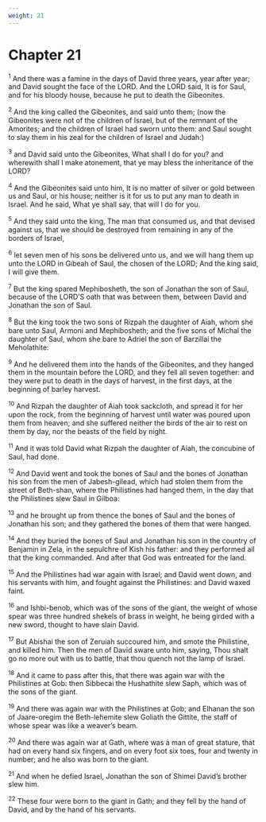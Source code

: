 ```yaml
---
weight: 21
---
```


# Chapter 21

<sup>1</sup> And there was a famine in the days of David three years, year after year; and David sought the face of the LORD. And the LORD said, It is for Saul, and for his bloody house, because he put to death the Gibeonites. 

<sup>2</sup> And the king called the Gibeonites, and said unto them; (now the Gibeonites were not of the children of Israel, but of the remnant of the Amorites; and the children of Israel had sworn unto them: and Saul sought to slay them in his zeal for the children of Israel and Judah:) 

<sup>3</sup> and David said unto the Gibeonites, What shall I do for you? and wherewith shall I make atonement, that ye may bless the inheritance of the LORD? 

<sup>4</sup> And the Gibeonites said unto him, It is no matter of silver or gold between us and Saul, or his house; neither is it for us to put any man to death in Israel. And he said, What ye shall say, that will I do for you. 

<sup>5</sup> And they said unto the king, The man that consumed us, and that devised against us, that we should be destroyed from remaining in any of the borders of Israel, 

<sup>6</sup> let seven men of his sons be delivered unto us, and we will hang them up unto the LORD in Gibeah of Saul, the chosen of the LORD; And the king said, I will give them. 

<sup>7</sup> But the king spared Mephibosheth, the son of Jonathan the son of Saul, because of the LORD’S oath that was between them, between David and Jonathan the son of Saul. 

<sup>8</sup> But the king took the two sons of Rizpah the daughter of Aiah, whom she bare unto Saul, Armoni and Mephibosheth; and the five sons of Michal the daughter of Saul, whom she bare to Adriel the son of Barzillai the Meholathite: 

<sup>9</sup> And he delivered them into the hands of the Gibeonites, and they hanged them in the mountain before the LORD, and they fell all seven together: and they were put to death in the days of harvest, in the first days, at the beginning of barley harvest. 

<sup>10</sup> And Rizpah the daughter of Aiah took sackcloth, and spread it for her upon the rock, from the beginning of harvest until water was poured upon them from heaven; and she suffered neither the birds of the air to rest on them by day, nor the beasts of the field by night. 

<sup>11</sup> And it was told David what Rizpah the daughter of Aiah, the concubine of Saul, had done. 

<sup>12</sup> And David went and took the bones of Saul and the bones of Jonathan his son from the men of Jabesh-gilead, which had stolen them from the street of Beth-shan, where the Philistines had hanged them, in the day that the Philistines slew Saul in Gilboa: 

<sup>13</sup> and he brought up from thence the bones of Saul and the bones of Jonathan his son; and they gathered the bones of them that were hanged. 

<sup>14</sup> And they buried the bones of Saul and Jonathan his son in the country of Benjamin in Zela, in the sepulchre of Kish his father: and they performed all that the king commanded. And after that God was entreated for the land. 

<sup>15</sup> And the Philistines had war again with Israel; and David went down, and his servants with him, and fought against the Philistines: and David waxed faint. 

<sup>16</sup> and Ishbi-benob, which was of the sons of the giant, the weight of whose spear was three hundred shekels of brass in weight, he being girded with a new sword, thought to have slain David. 

<sup>17</sup> But Abishai the son of Zeruiah succoured him, and smote the Philistine, and killed him. Then the men of David sware unto him, saying, Thou shalt go no more out with us to battle, that thou quench not the lamp of Israel. 

<sup>18</sup> And it came to pass after this, that there was again war with the Philistines at Gob: then Sibbecai the Hushathite slew Saph, which was of the sons of the giant. 

<sup>19</sup> And there was again war with the Philistines at Gob; and Elhanan the son of Jaare-oregim the Beth-lehemite slew Goliath the Gittite, the staff of whose spear was like a weaver’s beam. 

<sup>20</sup> And there was again war at Gath, where was a man of great stature, that had on every hand six fingers, and on every foot six toes, four and twenty in number; and he also was born to the giant. 

<sup>21</sup> And when he defied Israel, Jonathan the son of Shimei David’s brother slew him. 

<sup>22</sup> These four were born to the giant in Gath; and they fell by the hand of David, and by the hand of his servants. 


